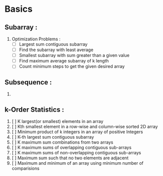 # Basics

## Subarray :
1. Optimization Problems :
    - [ ] Largest sum contiguous subarray
    - [ ] Find the subarray with least average
    - [ ] Smallest subarray with sum greater than a given value
    - [ ] Find maximum average subarray of k length
    - [ ] Count minimum steps to get the given desired array

## Subsequence :
1. 

## k-Order Statistics :
1. [ ] K largest(or smallest) elements in an array 
2. [ ] Kth smallest element in a row-wise and column-wise sorted 2D array
3. [ ] Minimum product of k integers in an array of positive Integers
4. [ ] K-th largest sum contiguous subarray
5. [ ] K maximum sum combinations from two arrays
6. [ ] K maximum sums of overlapping contiguous sub-arrays
7. [ ] K maximum sums of non-overlapping contiguous sub-arrays
8. [ ] Maximum sum such that no two elements are adjacent
9. [ ] Maximum and minimum of an array using minimum number of comparisions

